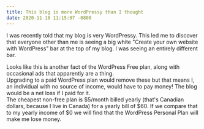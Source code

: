 ```yaml
---
title: This blog is more WordPressy than I thought
date: 2020-11-18 11:15:07 -0800
---
```

I was recently told that my blog is very WordPressy. This led me to discover that everyone other than me is seeing a big white "Create your own website with WordPress" bar at the top of my blog. I was seeing an entirely different bar.

Looks like this is another fact of the WordPress Free plan, along with occasional ads that apparently are a thing.  
Upgrading to a paid WordPress plan would remove these but that means I, an individual with no source of income, would have to pay money! The blog would be a net loss if I paid for it.  
The cheapest non-free plan is $5/month billed yearly (that's Canadian dollars, because I live in Canada) for a yearly bill of $60. If we compare that to my yearly income of $0 we will find that the WordPress Personal Plan will make me lose money.
